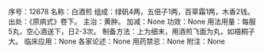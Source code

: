 序号：12678
名称：白酒煎
组成：绿矾4两，五倍子1两，百草霜1两，木香2钱。
出处：《原病式》卷下。
主治：黄肿。
加减：None
功效：None
用法用量：每服5丸，空心酒送下，日2-3次。
制备方法：上为细末，用酒煎飞面为丸，如梧桐子大。
临床应用：None
各家论述：None
用药禁忌：None
附注：None
